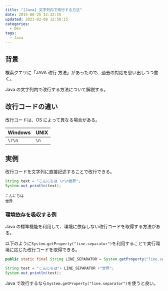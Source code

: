 ```yaml
---
title: "[Java] 文字列内で改行する方法"
date: 2015-06-25 12:32:15
updated: 2023-02-08 12:50:15
categories:
  - Dev
tags:
  - Java
---
```


## 背景

<!-- textlint-disable -->

検索クエリに「JAVA 改行 方法」があったので、過去の対応を思い出しつつ書く。

<!-- textlint-enable -->

Java の文字列内で改行する方法について解説する。

## 改行コードの違い

改行コードは、OS によって異なる場合がある。

| Windows | UNIX |
| ------- | ---- |
| `\r\n`  | `\n` |

## 実例

改行コードを文字列に直接記述することで改行できる。

```java
String text = "こんにちは \r\n世界";
System.out.println(text);
```

```
こんにちは
世界
```

### 環境依存を吸収する例

Java の標準機能を利用して、環境に依存しない改行コードを取得する方法がある。

以下のように`System.getProperty("line.separator")`を利用することで実行環境に応じた改行コードを取得できる。

```java
public static final String LINE_SEPARATOR = System.getProperty("line.separator");

String test = "こんにちは"+ LINE_SEPARATOR +"世界";
System.out.println(test);
```

Java で改行するなら`System.getProperty("line.separator")`を使うと良い。
